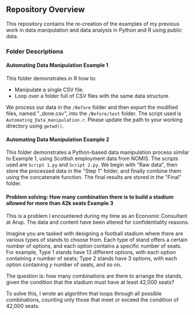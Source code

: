 ## Repository Overview

This repository contains the re-creation of the examples of my previous work in data manipulation and data analysis in Python and R using public data.

### Folder Descriptions

#### Automating Data Manipulation Example 1
This folder demonstrates in R how to:
- Manipulate a single CSV file.
- Loop over a folder full of CSV files with the same data structure.

We process our data in the `/Before` folder and then export the modified files, named "_done.csv", into the `/Before/test` folder. The script used is `Automating_Data_manipulation.r`. Please update the path to your working directory using `getwd()`.

#### Automating Data Manipulation Example 2
This folder demonstrates a Python-based data manipulation process similar to Example 1, using Scottish employment data from NOMIS. The scripts used are `Script 1.py` and `Script 2.py`. We begin with "Raw data", then store the processed data in the "Step 1" folder, and finally combine them using the concatenate function. The final results are stored in the "Final" folder.

#### Problem solving: How many combination there is to build a stadium allowed for more than 42k seats Example 3
This is a problem I encountered during my time as an Economic Consultant at Arup. The data and content have been altered for confidentiality reasons.

Imagine you are tasked with designing a football stadium where there are various types of stands to choose from. Each type of stand offers a certain number of options, and each option contains a specific number of seats. For example, Type 1 stands have 13 different options, with each option containing _x_ number of seats; Type 2 stands have 3 options, with each option containing _y_ number of seats, and so on.

The question is: how many combinations are there to arrange the stands, given the condition that the stadium must have at least 42,000 seats?

To solve this, I wrote an algorithm that loops through all possible combinations, counting only those that meet or exceed the condition of 42,000 seats.
